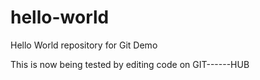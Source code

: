 # hello-world
Hello World repository for Git Demo 

This is now being tested by editing code on GIT------HUB
